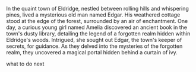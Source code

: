 In the quaint town of Eldridge, nestled between rolling hills and whispering pines, lived a mysterious old man named Edgar. His weathered cottage stood at the edge of the forest, surrounded by an air of enchantment. One day, a curious young girl named Amelia discovered an ancient book in the town's dusty library, detailing the legend of a forgotten realm hidden within Eldridge's woods. Intrigued, she sought out Edgar, the town's keeper of secrets, for guidance. As they delved into the mysteries of the forgotten realm, they uncovered a magical portal hidden behind a curtain of ivy. 

what to do next